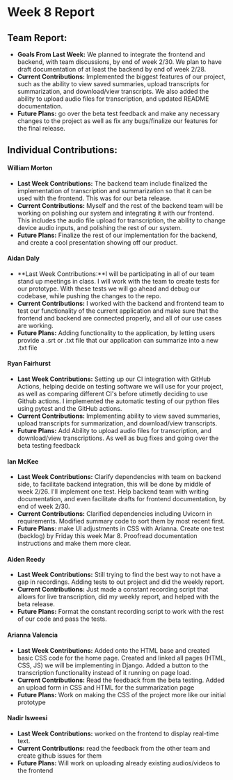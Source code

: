 # Week 8 Report

## Team Report:
- **Goals From Last Week:** We planned to integrate the frontend and backend, with team discussions, by end of week 2/30. We plan to have draft documentation of at least the backend by end of week 2/28.
- **Current Contributions:** Implemented the biggest features of our project, such as the ability to view saved summaries, upload transcripts for summarization, and download/view transcripts. We also added the ability to upload audio files for transcription, and updated README documentation.
- **Future Plans:** go over the beta test feedback and make any necessary changes to the project as well as fix any bugs/finalize our features for the final release.

## Individual Contributions:
#### William Morton
- **Last Week Contributions:**  The backend team include finalized the implementation of transcription and summarization so that it can be used with the frontend. This was for our beta release.
- **Current Contributions:** Myself and the rest of the backend team will be working on polishing our system and integrating it with our frontend. This includes the audio file upload for transcription, the ability to change device audio inputs, and polishing the rest of our system.
- **Future Plans:** Finalize the rest of our implementation for the backend, and create a cool presentation showing off our product.

#### Aidan Daly
- **Last Week Contributions:**I will be participating in all of our team stand up meetings in class. I will work with the team to create tests for our prototype. With these tests we will go ahead and debug our codebase, while pushing the changes to the repo. 
- **Current Contributions:** I worked with the backend and frontend team to test our functionality of the current application and make sure that the frontend and backend are connected properly, and all of our use cases are working. 
- **Future Plans:** Adding functionality to the application, by letting users provide a .srt or .txt file that our application can summarize into a new .txt file

#### Ryan Fairhurst
- **Last Week Contributions:** Setting up our CI integration with GitHub Actions, helping decide on testing software we will use for your project, as well as comparing different CI's before utimetly deciding to use Github actions. I implemented the automatic testing of our python files using pytest and the GitHub actions.
- **Current Contributions:** Implementing ability to view saved summaries, upload transcripts for summarization, and download/view transcripts. 
- **Future Plans:** Add Ability to upload audio files for transcription, and download/view transcriptions. As well as bug fixes and going over the beta testing feedback

#### Ian McKee
- **Last Week Contributions:** Clarify dependencies with team on backend side, to facilitate backend integration, this will be done by middle of week 2/26. I'll implement one test. Help backend team with writing documentation, and even facilitate drafts for frontend documentation, by end of week 2/30.
- **Current Contributions:** Clarified dependencies including Uvicorn in requirements. Modified summary code to sort them by most recent first. 
- **Future Plans:** make UI adjustments in CSS with Arianna. Create one test (backlog) by Friday this week Mar 8. Proofread documentation instructions and make them more clear.

#### Aiden Reedy
- **Last Week Contributions:**  Still trying to find the best way to not have a gap in recordings. Adding tests to out project and did the weekly report.
- **Current Contributions:** Just made a constant recording script that allows for live transcription, did my weekly report, and helped with the beta release.
- **Future Plans:** Format the constant recording script to work with the rest of our code and pass the tests.

#### Arianna Valencia
- **Last Week Contributions:** Added onto the HTML base and created basic CSS code for the home page. Created and linked all pages (HTML, CSS, JS) we will be implementing in Django. Added a button to the transcription functionality instead of it running on page load. 
- **Current Contributions:**  Read the feedback from the beta testing. Added an upload form in CSS and HTML for the summarization page
- **Future Plans:** Work on making the CSS of the project more like our initial prototype

#### Nadir Isweesi
- **Last Week Contributions:** worked on the frontend to display real-time text.
- **Current Contributions:** read the feedback from the other team and create github issues for them
- **Future Plans:** Will work on uploading already existing audios/videos to the frontend
